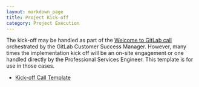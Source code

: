 ```yaml
---
layout: markdown_page
title: Project Kick-off
category: Project Execution
---
```


The kick-off may be handled as part of the [Welcome to GitLab call](/handbook/customer-success/csm/#where-does-a-customer-success-manager-fit-in) orchestrated by the GitLab Customer Success Manager.  However, many times the implementation kick off will be an on-site engagement or one handled directly by the Professional Services Engineer.  This template is for use in those cases.

* [Kick-off Call Template](https://docs.google.com/presentation/d/1sZDjQ1iI_OtekvsK5XIGov6Hvev9msCBrwE77GgE41w/edit)
